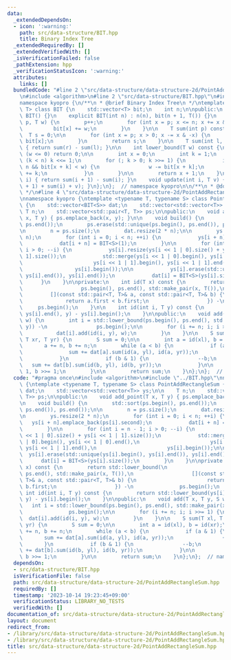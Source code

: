 ```yaml
---
data:
  _extendedDependsOn:
  - icon: ':warning:'
    path: src/data-structure/BIT.hpp
    title: Binary Index Tree
  _extendedRequiredBy: []
  _extendedVerifiedWith: []
  _isVerificationFailed: false
  _pathExtension: hpp
  _verificationStatusIcon: ':warning:'
  attributes:
    links: []
  bundledCode: "#line 2 \"src/data-structure/data-structure-2d/PointAddRectangleSum.hpp\"\
    \n#include <algorithm>\n#line 2 \"src/data-structure/BIT.hpp\"\n#include <vector>\n\
    namespace kyopro {\n/**\n * @brief Binary Index Tree\n */\ntemplate <typename\
    \ T> class BIT {\n    std::vector<T> bit;\n    int n;\n\npublic:\n    explicit\
    \ BIT() {}\n    explicit BIT(int n) : n(n), bit(n + 1, T()) {}\n    void add(int\
    \ p, T w) {\n        p++;\n        for (int x = p; x <= n; x += x & -x) {\n  \
    \          bit[x] += w;\n        }\n    }\n\n    T sum(int p) const {\n      \
    \  T s = 0;\n\n        for (int x = p; x > 0; x -= x & -x) {\n            s +=\
    \ bit[x];\n        }\n        return s;\n    }\n\n    T sum(int l, int r) const\
    \ { return sum(r) - sum(l); }\n\n    int lower_bound(T w) const {\n        if\
    \ (w <= 0) return 0;\n\n        int x = 0;\n        int k = 1;\n        while\
    \ (k < n) k <<= 1;\n        for (; k > 0; k >>= 1) {\n            if (x + k <=\
    \ n && bit[x + k] < w) {\n                w -= bit[x + k];\n                x\
    \ += k;\n            }\n        }\n\n        return x + 1;\n    }\n\n    T operator[](int\
    \ i) { return sum(i + 1) - sum(i); }\n    void update(int i, T v) { add(i, -sum(i\
    \ + 1) + sum(i) + v); }\n};\n};  // namespace kyopro\n\n/**\n * @docs docs/data-structure/BIT.md\n\
    \ */\n#line 4 \"src/data-structure/data-structure-2d/PointAddRectangleSum.hpp\"\
    \nnamespace kyopro {\ntemplate <typename T, typename S> class PointAddRectangleSum\
    \ {\n    std::vector<BIT<S>> dat;\n    std::vector<std::vector<T>> ys;\n\n   \
    \ T n;\n    std::vector<std::pair<T, T>> ps;\n\npublic:\n    void add_point(T\
    \ x, T y) { ps.emplace_back(x, y); }\n\n    void build() {\n        std::sort(ps.begin(),\
    \ ps.end());\n        ps.erase(std::unique(ps.begin(), ps.end()), ps.end());\n\
    \n        n = ps.size();\n        dat.resize(2 * n);\n\n        ys.resize(2 *\
    \ n);\n        for (int i = 0; i < n; ++i) {\n            ys[i + n].emplace_back(ps[i].second);\n\
    \            dat[i + n] = BIT<S>(1);\n        }\n\n        for (int i = n - 1;\
    \ i > 0; --i) {\n            ys[i].resize(ys[i << 1 | 0].size() + ys[i << 1 |\
    \ 1].size());\n            std::merge(ys[i << 1 | 0].begin(), ys[i << 1 | 0].end(),\n\
    \                       ys[i << 1 | 1].begin(), ys[i << 1 | 1].end(),\n      \
    \                 ys[i].begin());\n\n            ys[i].erase(std::unique(ys[i].begin(),\
    \ ys[i].end()), ys[i].end());\n            dat[i] = BIT<S>(ys[i].size());\n  \
    \      }\n    }\n\nprivate:\n    int id(T x) const {\n        return std::lower_bound(\n\
    \                   ps.begin(), ps.end(), std::make_pair(x, T()),\n          \
    \         [](const std::pair<T, T>& a, const std::pair<T, T>& b) {\n         \
    \              return a.first < b.first;\n                   }) -\n          \
    \     ps.begin();\n    }\n\n    int id(int i, T y) const {\n        return std::lower_bound(ys[i].begin(),\
    \ ys[i].end(), y) - ys[i].begin();\n    }\n\npublic:\n    void add(T x, T y, S\
    \ w) {\n        int i = std::lower_bound(ps.begin(), ps.end(), std::make_pair(x,\
    \ y)) -\n                ps.begin();\n\n        for (i += n; i; i >>= 1) {\n \
    \           dat[i].add(id(i, y), w);\n        }\n    }\n\n    S sum(T xl, T yl,\
    \ T xr, T yr) {\n        S sum = 0;\n\n        int a = id(xl), b = id(xr);\n \
    \       a += n, b += n;\n        while (a < b) {\n            if (a & 1) {\n \
    \               sum += dat[a].sum(id(a, yl), id(a, yr));\n                ++a;\n\
    \            }\n            if (b & 1) {\n                --b;\n             \
    \   sum += dat[b].sum(id(b, yl), id(b, yr));\n            }\n\n            a >>=\
    \ 1, b >>= 1;\n        }\n\n        return sum;\n    }\n};\n};  // namespace kyopro\n"
  code: "#pragma once\n#include <algorithm>\n#include \"../BIT.hpp\"\nnamespace kyopro\
    \ {\ntemplate <typename T, typename S> class PointAddRectangleSum {\n    std::vector<BIT<S>>\
    \ dat;\n    std::vector<std::vector<T>> ys;\n\n    T n;\n    std::vector<std::pair<T,\
    \ T>> ps;\n\npublic:\n    void add_point(T x, T y) { ps.emplace_back(x, y); }\n\
    \n    void build() {\n        std::sort(ps.begin(), ps.end());\n        ps.erase(std::unique(ps.begin(),\
    \ ps.end()), ps.end());\n\n        n = ps.size();\n        dat.resize(2 * n);\n\
    \n        ys.resize(2 * n);\n        for (int i = 0; i < n; ++i) {\n         \
    \   ys[i + n].emplace_back(ps[i].second);\n            dat[i + n] = BIT<S>(1);\n\
    \        }\n\n        for (int i = n - 1; i > 0; --i) {\n            ys[i].resize(ys[i\
    \ << 1 | 0].size() + ys[i << 1 | 1].size());\n            std::merge(ys[i << 1\
    \ | 0].begin(), ys[i << 1 | 0].end(),\n                       ys[i << 1 | 1].begin(),\
    \ ys[i << 1 | 1].end(),\n                       ys[i].begin());\n\n          \
    \  ys[i].erase(std::unique(ys[i].begin(), ys[i].end()), ys[i].end());\n      \
    \      dat[i] = BIT<S>(ys[i].size());\n        }\n    }\n\nprivate:\n    int id(T\
    \ x) const {\n        return std::lower_bound(\n                   ps.begin(),\
    \ ps.end(), std::make_pair(x, T()),\n                   [](const std::pair<T,\
    \ T>& a, const std::pair<T, T>& b) {\n                       return a.first <\
    \ b.first;\n                   }) -\n               ps.begin();\n    }\n\n   \
    \ int id(int i, T y) const {\n        return std::lower_bound(ys[i].begin(), ys[i].end(),\
    \ y) - ys[i].begin();\n    }\n\npublic:\n    void add(T x, T y, S w) {\n     \
    \   int i = std::lower_bound(ps.begin(), ps.end(), std::make_pair(x, y)) -\n \
    \               ps.begin();\n\n        for (i += n; i; i >>= 1) {\n          \
    \  dat[i].add(id(i, y), w);\n        }\n    }\n\n    S sum(T xl, T yl, T xr, T\
    \ yr) {\n        S sum = 0;\n\n        int a = id(xl), b = id(xr);\n        a\
    \ += n, b += n;\n        while (a < b) {\n            if (a & 1) {\n         \
    \       sum += dat[a].sum(id(a, yl), id(a, yr));\n                ++a;\n     \
    \       }\n            if (b & 1) {\n                --b;\n                sum\
    \ += dat[b].sum(id(b, yl), id(b, yr));\n            }\n\n            a >>= 1,\
    \ b >>= 1;\n        }\n\n        return sum;\n    }\n};\n};  // namespace kyopro"
  dependsOn:
  - src/data-structure/BIT.hpp
  isVerificationFile: false
  path: src/data-structure/data-structure-2d/PointAddRectangleSum.hpp
  requiredBy: []
  timestamp: '2023-10-14 19:23:45+09:00'
  verificationStatus: LIBRARY_NO_TESTS
  verifiedWith: []
documentation_of: src/data-structure/data-structure-2d/PointAddRectangleSum.hpp
layout: document
redirect_from:
- /library/src/data-structure/data-structure-2d/PointAddRectangleSum.hpp
- /library/src/data-structure/data-structure-2d/PointAddRectangleSum.hpp.html
title: src/data-structure/data-structure-2d/PointAddRectangleSum.hpp
---
```

